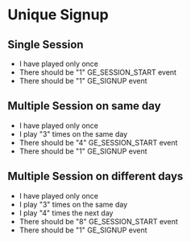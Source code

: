 # Unique Signup

## Single Session
* I have played only once
* There should be "1" GE_SESSION_START event
* There should be "1" GE_SIGNUP event

## Multiple Session on same day
* I have played only once
* I play "3" times on the same day
* There should be "4" GE_SESSION_START event
* There should be "1" GE_SIGNUP event

## Multiple Session on different days
* I have played only once
* I play "3" times on the same day
* I play "4" times the next day
* There should be "8" GE_SESSION_START event
* There should be "1" GE_SIGNUP event
